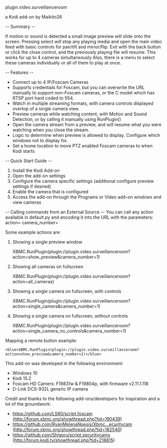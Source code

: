 plugin.video.surveillanceroom

a Kodi add-on by Maikito26

-- Summary  --

If motion or sound is detected a small image preview will slide onto the screen. Pressing select *will* stop any playing media and open the main video feed with basic controls for pan/tilt and mirror/flip. Exit with the back button or click the close control, and the previously playing file will resume. This works for up to 4 cameras simultaneously
Also, there is a menu to select these cameras individually or all of them to play at once.


-- Features --

- Connect up to 4 IP/Foscam Cameras
- Supports credentials for Foscam, but you can overwrite the URL manually to support non-Foscam cameras, or the C model which has RTSP port hard coded to 554.
- Watch in multiple streaming formats, with camera controls displayed overtop of a single camera view.
- Preview cameras while watching content, with Motion and Sound Detection, or by calling it manually using RunPlugin()
- Open the camera stream from a preview, and will resume what you were watching when you close the stream.
- Logic to determine when preview is allowed to display. Configure which windows not to display for.
- Set a home location to move PTZ enabled Foscam cameras to when Kodi starts


-- Quick Start Guide --

1. Install the Kodi Add-on
2. Open the add-on settings
3. Configure the camera specific settings (additional configure preview settings if desired)
4. Enable the camera that is configured
5. Access the add-on through the Programs or Video add-on windows and view cameras


-- Calling commands from an External Source --
You can call any action available in default.py and encoding it into the URL with the parameters:
	action=
	camera_number=

Some example actions are:

1. Showing a single preview window

	XBMC.RunPlugin(plugin://plugin.video.surveillanceroom?action=show_preview&camera_number=1)  

2. Showing all cameras on fullscreen

	XBMC.RunPlugin(plugin://plugin.video.surveillanceroom?action=all_cameras)

3. Showing a single camera on fullscreen, with controls
	
	XBMC.RunPlugin(plugin://plugin.video.surveillanceroom?action=single_camera&camera_number=1)

4. Showing a single camera on fullscreen, without controls

	XBMC.RunPlugin(plugin://plugin.video.surveillanceroom?action=single_camera_no_controls&camera_number=1)
	
	
Mapping a remote button example:

	<blue>XBMC.RunPlugin(plugin://plugin.video.surveillanceroom?action=show_preview&camera_number=1)</blue>

	
	
This add-on was developed in the following environment:
- Windows 10
- Kodi 15.2
- Foscam HD Camers: F19831w & F19804p, with firmware v2.11.1.118
- D-Link DCS-932L generic IP camera


Credit and thanks to the following add-ons/developers for inspiration and a lot of the groundwork:
 * https://github.com/LS80/script.foscam (http://forum.xbmc.org/showthread.php?tid=190439)
 * https://github.com/RyanMelenaNoesis/Xbmc...ecuritycam (http://forum.xbmc.org/showthread.php?tid=182540)
 * https://github.com/Shigoru/script.securitycams (http://forum.kodi.tv/showthread.php?tid=218815)